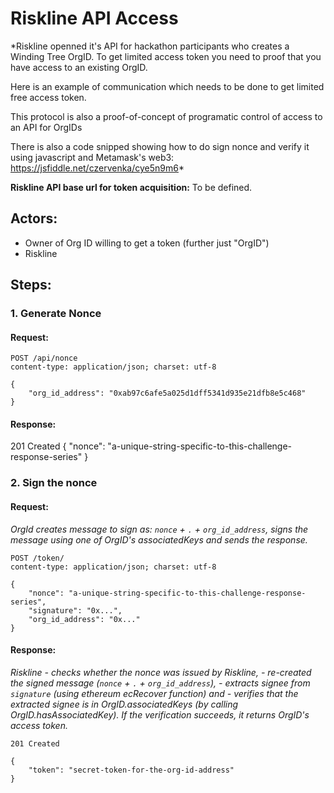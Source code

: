 # Riskline API Access

*Riskline openned it's API for hackathon participants who creates a Winding
Tree OrgID. To get limited access token you need to proof that you have access
to an existing OrgID.

Here is an example of communication which needs to be done to get limited free
access token.

This protocol is also a proof-of-concept of programatic control of access to an
API for OrgIDs

There is also a code snipped showing how to do sign nonce and verify it using
javascript and Metamask's web3: https://jsfiddle.net/czervenka/cye5n9m6*


**Riskline API base url for token acquisition:** To be defined.

## Actors:

- Owner of Org ID willing to get a token (further just "OrgID")
- Riskline


## Steps:

### 1. Generate Nonce

#### Request:

    POST /api/nonce
    content-type: application/json; charset: utf-8

    {
        "org_id_address": "0xab97c6afe5a025d1dff5341d935e21dfb8e5c468"
    }


#### Response:
201 Created 
    {
        "nonce": "a-unique-string-specific-to-this-challenge-response-series"
    }

### 2. Sign the nonce

#### Request:
*OrgId creates message to sign as: `nonce` + `.` + `org_id_address`, signs the
message using one of OrgID's associatedKeys and sends the response.*

    POST /token/
    content-type: application/json; charset: utf-8

    {
        "nonce": "a-unique-string-specific-to-this-challenge-response-series",
        "signature": "0x...",
        "org_id_address": "0x..."
    }

#### Response:
*Riskline*
*- checks whether the nonce was issued by Riskline,*
*- re-created the signed message (`nonce` + `.` + `org_id_address`),*
*- extracts signee from `signature` (using ethereum ecRecover function) and*
*- verifies that the extracted signee is in OrgID.associatedKeys (by calling*
*OrgID.hasAssociatedKey).*
*If the verification succeeds, it returns OrgID's access token.*

    201 Created

    {
        "token": "secret-token-for-the-org-id-address"
    }
    

